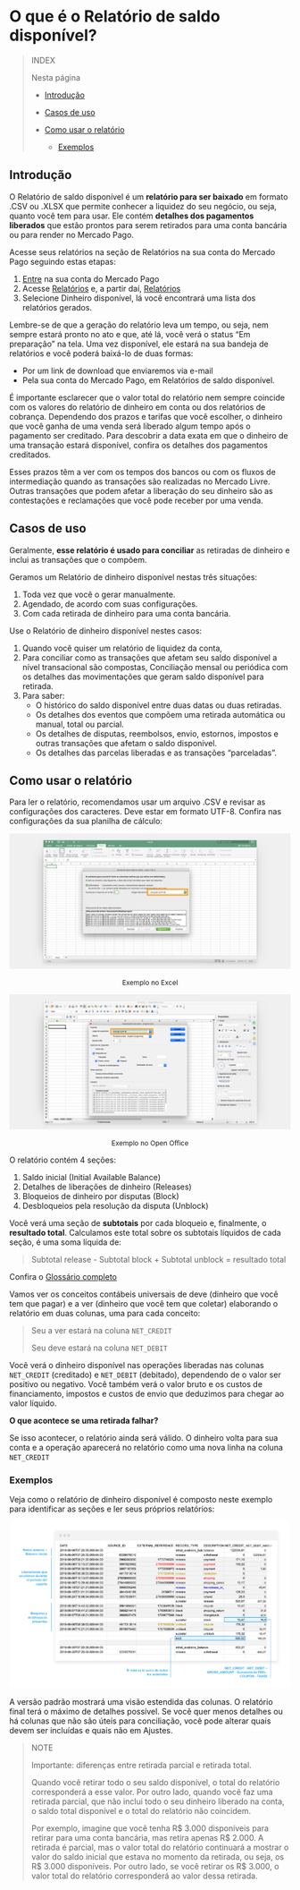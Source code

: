 # O que é o Relatório de saldo disponível?

> INDEX
>
> Nesta página
>
> - [Introdução](#bookmark_introdução) 
>
> - [Casos de uso](#bookmark_casos_de_uso)
>
> - [Como usar o relatório](#bookmark_como_usar_o_relatório) 
>
>    + [Exemplos](#bookmark_exemplos)
>

## Introdução


O Relatório de saldo disponível é um **relatório para ser baixado** em formato .CSV ou .XLSX que permite conhecer a liquidez do seu negócio, ou seja, quanto você tem para usar. Ele contém **detalhes dos pagamentos liberados** que estão prontos para serem retirados para uma conta bancária ou para render no Mercado Pago.


Acesse seus relatórios na seção de Relatórios na sua conta do Mercado Pago seguindo estas etapas:
1. [Entre](https://www.mercadolivre.com/jms/mlb/lgz/msl/login/H4sIAAAAAAAEAy2NQQ7DIAwE_-JzlNw59iPIIQ5BhRoZR7SK8veaqscd744vyBzTy-unEjigd80pJIUJakbdWYpPmx1KNdSS0j_mdVRQsJCSNHDXEEXaHmSjodoxN7ISnnr4PXM39vtlLLKFQ7U2tyy997mQBNy4YuQ5cJlXWeCezNHUq2B4glM56f4CVo_Sya8AAAA/user) na sua conta do Mercado Pago
1. Acesse [Relatórios](https://www.mercadopago.com/mlb/account/movements) e, a partir daí, [Relatórios](https://www.mercadopago.com/mlb/account/movements)
1. Selecione Dinheiro disponível, lá você encontrará uma lista dos relatórios gerados.

Lembre-se de que a geração do relatório leva um tempo, ou seja, nem sempre estará pronto no ato e que, até lá, você verá o status “Em preparação” na tela. Uma vez disponível, ele estará na sua bandeja de relatórios e você poderá baixá-lo de duas formas:
* Por um link de download que enviaremos via e-mail
* Pela sua conta do Mercado Pago, em Relatórios de saldo disponível.

É importante esclarecer que o valor total do relatório nem sempre coincide com os valores do relatório de dinheiro em conta ou dos relatórios de cobrança. Dependendo dos prazos e tarifas que você escolher, o dinheiro que você ganha de uma venda será liberado algum tempo após o pagamento ser creditado. Para descobrir a data exata em que o dinheiro de uma transação estará disponível, confira os detalhes dos pagamentos creditados.

Esses prazos têm a ver com os tempos dos bancos ou com os fluxos de intermediação quando as transações são realizadas no Mercado Livre. Outras transações que podem afetar a liberação do seu dinheiro são as contestações e reclamações que você pode receber por uma venda.

## Casos de uso

Geralmente, **esse relatório é usado para conciliar** as retiradas de dinheiro e inclui as transações que o compõem.

Geramos um Relatório de dinheiro disponível nestas três situações:
1. Toda vez que você o gerar manualmente.
1. Agendado, de acordo com suas configurações.
1. Com cada retirada de dinheiro para uma conta bancária.

Use o Relatório de dinheiro disponível nestes casos:
1. Quando você quiser um relatório de liquidez da conta,
1. Para conciliar como as transações que afetam seu saldo disponível a nível transacional são compostas,
Conciliação mensal ou periódica com os detalhes das movimentações que geram saldo disponível para retirada.
1. Para saber:
    + O histórico do saldo disponível entre duas datas ou duas retiradas.
    + Os detalhes dos eventos que compõem uma retirada automática ou manual, total ou parcial.
    + Os detalhes de disputas, reembolsos, envio, estornos, impostos e outras transações que afetam o saldo disponível.
    + Os detalhes das parcelas liberadas e as transações “parceladas”.


## Como usar o relatório

Para ler o relatório, recomendamos usar um arquivo .CSV e revisar as configurações dos caracteres. Deve estar em formato UTF-8. Confira nas configurações da sua planilha de cálculo:

![Relatório de dinheiro disponivel excel Mercado Pago](/images/manage-account/reports/ms-excel.png)
<p style="text-align:center;font-size:12px;">Exemplo no Excel</p>

![Relatório de dinheiro disponivel Open Office Mercado Pago](/images/manage-account/reports/open-office.png)
<p style="text-align:center;font-size:12px;">Exemplo no Open Office</p>

O relatório contém 4 seções:
1. Saldo inicial (Initial Available Balance)
1. Detalhes de liberações de dinheiro (Releases)
1. Bloqueios de dinheiro por disputas (Block)
1. Desbloqueios pela resolução da disputa (Unblock)

Você verá uma seção de **subtotais** por cada bloqueio e, finalmente, o **resultado total**. Calculamos este total sobre os subtotais líquidos de cada seção, é uma soma líquida de: 

> Subtotal release - Subtotal block + Subtotal unblock = resultado total

Confira o [Glossário completo](https://www.mercadopago.com.br/developers/pt/guides/manage-account/reports/available-money-reports-glossary)

Vamos ver os conceitos contábeis universais de deve (dinheiro que você tem que pagar) e a ver (dinheiro que você tem que coletar) elaborando o relatório em duas colunas, uma para cada conceito: 

> Seu a ver estará na coluna `NET_CREDIT`
>
> Seu deve estará na coluna `NET_DEBIT`

Você verá o dinheiro disponível nas operações liberadas nas colunas `NET_CREDIT` (creditado) e `NET_DEBIT` (debitado), dependendo de o valor ser positivo ou negativo. Você também verá o valor bruto e os custos de financiamento, impostos e custos de envio que deduzimos para chegar ao valor líquido.

**O que acontece se uma retirada falhar?**

Se isso acontecer, o relatório ainda será válido. O dinheiro volta para sua conta e a operação aparecerá no relatório como uma nova linha na coluna `NET_CREDIT`

### Exemplos

Veja como o relatório de dinheiro disponível é composto neste exemplo para identificar as seções e ler seus próprios relatórios:

![Relatório de dinheiro disponivel Exemplos Mercado Pago](/images/manage-account/reports/examples.png)

A versão padrão mostrará uma visão estendida das colunas. O relatório final terá o máximo de detalhes possível. Se você quer menos detalhes ou há colunas que não são úteis para conciliação, você pode alterar quais devem ser incluídas e quais não em Ajustes.


> NOTE 
> 
> Importante: diferenças entre retirada parcial e retirada total.
> 
> Quando você retirar todo o seu saldo disponível, o total do relatório corresponderá a esse valor. Por outro lado, quando você faz uma retirada parcial, que não inclui todo o seu dinheiro liberado na conta, o saldo total disponível e o total do relatório não coincidem.
>
>Por exemplo, imagine que você tenha R$ 3.000 disponíveis para retirar para uma conta bancária, mas retira apenas R$ 2.000. A retirada é parcial, mas o valor total do relatório continuará a mostrar o valor do saldo inicial que estava no momento da retirada, ou seja, os R$ 3.000 disponíveis. Por outro lado, se você retirar os R$ 3.000, o valor total do relatório corresponderá ao valor dessa retirada.
>